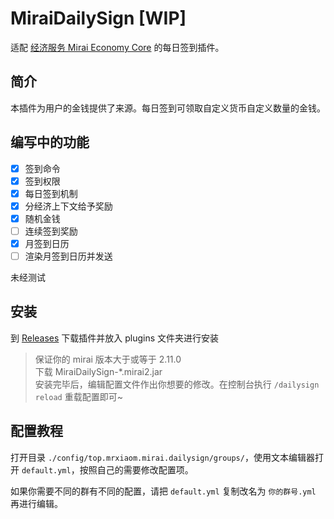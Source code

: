 # MiraiDailySign [WIP]

适配 [经济服务 Mirai Economy Core](https://github.com/cssxsh/mirai-economy-core) 的每日签到插件。

## 简介

本插件为用户的金钱提供了来源。每日签到可领取自定义货币自定义数量的金钱。

## 编写中的功能

* [x] 签到命令
* [x] 签到权限
* [x] 每日签到机制
* [x] 分经济上下文给予奖励
* [x] 随机金钱
* [ ] 连续签到奖励
* [x] 月签到日历
* [ ] 渲染月签到日历并发送

未经测试

## 安装

到 [Releases](https://github.com/MrXiaoM/MiraiDailySign/releases) 下载插件并放入 plugins 文件夹进行安装

> 保证你的 mirai 版本大于或等于 2.11.0  
> 下载 MiraiDailySign-*.mirai2.jar  
> 安装完毕后，编辑配置文件作出你想要的修改。在控制台执行 `/dailysign reload` 重载配置即可~

## 配置教程

打开目录 `./config/top.mrxiaom.mirai.dailysign/groups/`，使用文本编辑器打开 `default.yml`，按照自己的需要修改配置项。

如果你需要不同的群有不同的配置，请把 `default.yml` 复制改名为 `你的群号.yml` 再进行编辑。

